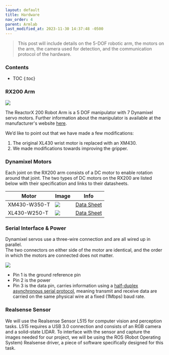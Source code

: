 ```yaml
---
layout: default
title: Hardware
nav_order: 4
parent: Armlab
last_modified_at: 2023-11-30 14:37:48 -0500
---
```


> This post will include details on the 5-DOF robotic arm, the motors on the arm, the camera used for detection, and the communication protocol of the hardware. 

### Contents
* TOC
{:toc}

### RX200 Arm 
<a class="image-link" href="https://www.trossenrobotics.com/Shared/Images/Product/ReactorX-200-Robot-Arm/RX200.jpg">
<img src="https://www.trossenrobotics.com/Shared/Images/Product/ReactorX-200-Robot-Arm/RX200.jpg" alt=" " style="max-width:300px;"/>
</a>

The ReactorX 200 Robot Arm is a 5 DOF manipulator with 7 Dynamixel servo motors. Further information about the manipulator is available at the manufacturer's website [here](http://support.interbotix.com/html/specifications/rx200.html).  

We’d like to point out that we have made a few modifications:
1. The original XL430 wrist motor is replaced with an XM430. 
2. We made modifications towards improving the gripper.


### Dynamixel Motors
Each joint on the RX200 arm consists of a DC motor to enable rotation around that joint. The two types of DC motors on the RX200 are listed below with their specification and links to their datasheets.

| Motor | Image | Info |
| ----- | ----- | ---- |
| XM430-W350-T | <a class="image-link" href="https://emanual.robotis.com/assets/images/dxl/x/x_series_product.png"><img src="https://emanual.robotis.com/assets/images/dxl/x/x_series_product.png" alt=" " style="max-width:150px;"/></a>| [Data Sheet](https://emanual.robotis.com/docs/en/dxl/x/xm430-w350/) |
| XL430-W250-T | <a class="image-link" href="https://emanual.robotis.com/assets/images/dxl/x/xl430_product.png"><img src="https://emanual.robotis.com/assets/images/dxl/x/xl430_product.png" alt=" " style="max-width:150px;"/></a>| [Data Sheet](https://emanual.robotis.com/docs/en/dxl/x/xl430-w250/) |


### Serial Interface & Power
Dynamixel servos use a three-wire connection and are all wired up in parallel.  
The two connectors on either side of the motor are identical, and the order in which the motors are connected does not matter.  

<a class="image-link" href="https://emanual.robotis.com/assets/images/dxl/x/x_series_ttl_pin.png">
<img src="https://emanual.robotis.com/assets/images/dxl/x/x_series_ttl_pin.png" alt=" " style="max-width:300px;"/>
</a>

- Pin 1 is the ground reference pin
- Pin 2 is the power
- Pin 3 is the data pin, carries information using a [half-duplex asynchronous serial protocol](https://learn.sparkfun.com/tutorials/serial-communication/all#:~:text=Half%2Dduplex%20communication%20means%20serial,back%20to%20the%20controlling%20device.), meaning transmit and receive data are carried on the same physical wire at a fixed (1Mbps) baud rate.


### Realsense Sensor
We will use the Realsense Sensor L515 for computer vision and perception tasks. L515 requires a USB 3.0 connection and consists of an RGB camera and a solid-state LIDAR. To interface with the sensor and capture the images needed for our project, we will be using the ROS (Robot Operating System) Realsense driver, a piece of software specifically designed for this task.
